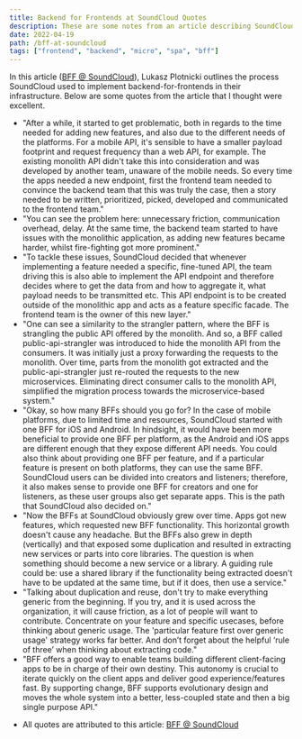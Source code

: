 ```yaml
---
title: Backend for Frontends at SoundCloud Quotes
description: These are some notes from an article describing SoundCloud's process for implementing backend-for-frontends.
date: 2022-04-19
path: /bff-at-soundcloud
tags: ["frontend", "backend", "micro", "spa", "bff"]
---
```


In this article ([BFF @ SoundCloud](https://www.thoughtworks.com/insights/blog/bff-soundcloud)), Lukasz Plotnicki outlines the process SoundCloud used to implement backend-for-frontends in their infrastructure. Below are some quotes from the article that I thought were excellent.

- "After a while, it started to get problematic, both in regards to the time needed for adding new features, and also due to the different needs of the platforms. For a mobile API, it's sensible to have a smaller payload footprint and request frequency than a web API, for example. The existing monolith API didn't take this into consideration and was developed by another team, unaware of the mobile needs. So every time the apps needed a new endpoint, first the frontend team needed to convince the backend team that this was truly the case, then a story needed to be written, prioritized, picked, developed and communicated to the frontend team."
- "You can see the problem here: unnecessary friction, communication overhead, delay. At the same time, the backend team started to have issues with the monolithic application, as adding new features became harder, whilst fire-fighting got more prominent."
- "To tackle these issues, SoundCloud decided that whenever implementing a feature needed a specific, fine-tuned API, the team driving this is also able to implement the API endpoint and therefore decides where to get the data from and how to aggregate it, what payload needs to be transmitted etc. This API endpoint is to be created outside of the monolithic app and acts as a feature specific facade. The frontend team is the owner of this new layer."
- "One can see a similarity to the strangler pattern, where the BFF is strangling the public API offered by the monolith. And so, a BFF called public-api-strangler was introduced to hide the monolith API from the consumers. It was initially just a proxy forwarding the requests to the monolith. Over time, parts from the monolith got extracted and the public-api-strangler just re-routed the requests to the new microservices. Eliminating direct consumer calls to the monolith API, simplified the migration process towards the microservice-based system."
- "Okay, so how many BFFs should you go for? In the case of mobile platforms, due to limited time and resources, SoundCloud started with one BFF for iOS and Android. In hindsight, it would have been more beneficial to provide one BFF per platform, as the Android and iOS apps are different enough that they expose different API needs. You could also think about providing one BFF per feature, and if a particular feature is present on both platforms, they can use the same BFF. SoundCloud users can be divided into creators and listeners; therefore, it also makes sense to provide one BFF for creators and one for listeners, as these user groups also get separate apps. This is the path that SoundCloud also decided on."
- "Now the BFFs at SoundCloud obviously grew over time. Apps got new features, which requested new BFF functionality. This horizontal growth doesn't cause any headache. But the BFFs also grew in depth (vertically) and that exposed some duplication and resulted in extracting new services or parts into core libraries. The question is when something should become a new service or a library. A guiding rule could be: use a shared library if the functionality being extracted doesn't have to be updated at the same time, but if it does, then use a service."
- "Talking about duplication and reuse, don't try to make everything generic from the beginning. If you try, and it is used across the organization, it will cause friction, as a lot of people will want to contribute. Concentrate on your feature and specific usecases, before thinking about generic usage. The 'particular feature first over generic usage' strategy works far better. And don’t forget about the helpful ‘rule of three’ when thinking about extracting code."
- "BFF offers a good way to enable teams building different client-facing apps to be in charge of their own destiny. This autonomy is crucial to iterate quickly on the client apps and deliver good experience/features fast. By supporting change, BFF supports evolutionary design and moves the whole system into a better, less-coupled state and then a big single purpose API."

* All quotes are attributed to this article: [BFF @ SoundCloud](https://www.thoughtworks.com/insights/blog/bff-soundcloud)
